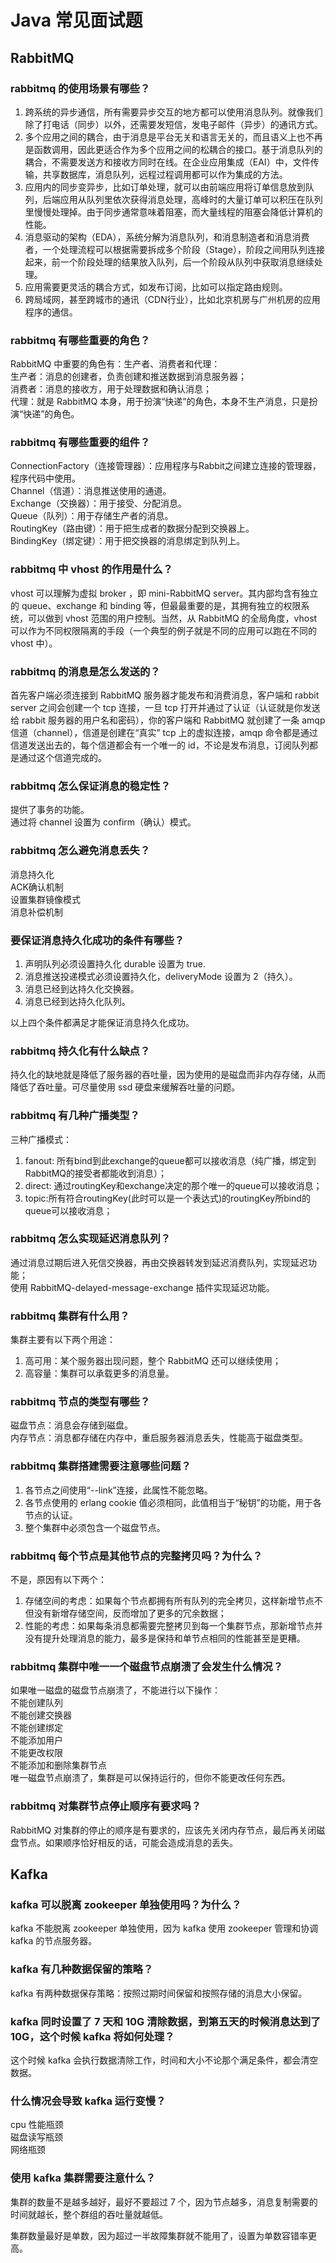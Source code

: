 # Java 常见面试题

## RabbitMQ

### rabbitmq 的使用场景有哪些？

1. 跨系统的异步通信，所有需要异步交互的地方都可以使用消息队列。就像我们除了打电话（同步）以外，还需要发短信，发电子邮件（异步）的通讯方式。
2. 多个应用之间的耦合，由于消息是平台无关和语言无关的，而且语义上也不再是函数调用，因此更适合作为多个应用之间的松耦合的接口。基于消息队列的耦合，不需要发送方和接收方同时在线。在企业应用集成（EAI）中，文件传输，共享数据库，消息队列，远程过程调用都可以作为集成的方法。
3. 应用内的同步变异步，比如订单处理，就可以由前端应用将订单信息放到队列，后端应用从队列里依次获得消息处理，高峰时的大量订单可以积压在队列里慢慢处理掉。由于同步通常意味着阻塞，而大量线程的阻塞会降低计算机的性能。
4. 消息驱动的架构（EDA），系统分解为消息队列，和消息制造者和消息消费者，一个处理流程可以根据需要拆成多个阶段（Stage），阶段之间用队列连接起来，前一个阶段处理的结果放入队列，后一个阶段从队列中获取消息继续处理。
5. 应用需要更灵活的耦合方式，如发布订阅，比如可以指定路由规则。
6. 跨局域网，甚至跨城市的通讯（CDN行业），比如北京机房与广州机房的应用程序的通信。

### rabbitmq 有哪些重要的角色？

RabbitMQ 中重要的角色有：生产者、消费者和代理：  
生产者：消息的创建者，负责创建和推送数据到消息服务器；  
消费者：消息的接收方，用于处理数据和确认消息；  
代理：就是 RabbitMQ 本身，用于扮演“快递”的角色，本身不生产消息，只是扮演“快递”的角色。

### rabbitmq 有哪些重要的组件？

ConnectionFactory（连接管理器）：应用程序与Rabbit之间建立连接的管理器，程序代码中使用。  
Channel（信道）：消息推送使用的通道。  
Exchange（交换器）：用于接受、分配消息。  
Queue（队列）：用于存储生产者的消息。  
RoutingKey（路由键）：用于把生成者的数据分配到交换器上。  
BindingKey（绑定键）：用于把交换器的消息绑定到队列上。

### rabbitmq 中 vhost 的作用是什么？

vhost 可以理解为虚拟 broker ，即 mini-RabbitMQ  server。其内部均含有独立的 queue、exchange 和 binding 等，但最最重要的是，其拥有独立的权限系统，可以做到 vhost 范围的用户控制。当然，从 RabbitMQ 的全局角度，vhost 可以作为不同权限隔离的手段（一个典型的例子就是不同的应用可以跑在不同的 vhost 中）。 

### rabbitmq 的消息是怎么发送的？

首先客户端必须连接到 RabbitMQ 服务器才能发布和消费消息，客户端和 rabbit server 之间会创建一个 tcp 连接，一旦 tcp 打开并通过了认证（认证就是你发送给 rabbit 服务器的用户名和密码），你的客户端和 RabbitMQ 就创建了一条 amqp 信道（channel），信道是创建在“真实” tcp 上的虚拟连接，amqp 命令都是通过信道发送出去的，每个信道都会有一个唯一的 id，不论是发布消息，订阅队列都是通过这个信道完成的。

### rabbitmq 怎么保证消息的稳定性？

提供了事务的功能。  
通过将 channel 设置为 confirm（确认）模式。

### rabbitmq 怎么避免消息丢失？

消息持久化  
ACK确认机制  
设置集群镜像模式  
消息补偿机制  

### 要保证消息持久化成功的条件有哪些？

1. 声明队列必须设置持久化 durable 设置为 true.  
2. 消息推送投递模式必须设置持久化，deliveryMode 设置为 2（持久）。  
3. 消息已经到达持久化交换器。  
4. 消息已经到达持久化队列。

以上四个条件都满足才能保证消息持久化成功。

### rabbitmq 持久化有什么缺点？

持久化的缺地就是降低了服务器的吞吐量，因为使用的是磁盘而非内存存储，从而降低了吞吐量。可尽量使用 ssd 硬盘来缓解吞吐量的问题。

### rabbitmq 有几种广播类型？

三种广播模式：  
1. fanout: 所有bind到此exchange的queue都可以接收消息（纯广播，绑定到RabbitMQ的接受者都能收到消息）；  
2. direct: 通过routingKey和exchange决定的那个唯一的queue可以接收消息；  
3. topic:所有符合routingKey(此时可以是一个表达式)的routingKey所bind的queue可以接收消息；

### rabbitmq 怎么实现延迟消息队列？

通过消息过期后进入死信交换器，再由交换器转发到延迟消费队列，实现延迟功能；  
使用 RabbitMQ-delayed-message-exchange 插件实现延迟功能。

### rabbitmq 集群有什么用？

集群主要有以下两个用途：  
1. 高可用：某个服务器出现问题，整个 RabbitMQ 还可以继续使用；  
2. 高容量：集群可以承载更多的消息量。  

### rabbitmq 节点的类型有哪些？

磁盘节点：消息会存储到磁盘。  
内存节点：消息都存储在内存中，重启服务器消息丢失，性能高于磁盘类型。  

### rabbitmq 集群搭建需要注意哪些问题？

1. 各节点之间使用“--link”连接，此属性不能忽略。  
2. 各节点使用的 erlang cookie 值必须相同，此值相当于“秘钥”的功能，用于各节点的认证。  
3. 整个集群中必须包含一个磁盘节点。

### rabbitmq 每个节点是其他节点的完整拷贝吗？为什么？

不是，原因有以下两个：  
1. 存储空间的考虑：如果每个节点都拥有所有队列的完全拷贝，这样新增节点不但没有新增存储空间，反而增加了更多的冗余数据；  
2. 性能的考虑：如果每条消息都需要完整拷贝到每一个集群节点，那新增节点并没有提升处理消息的能力，最多是保持和单节点相同的性能甚至是更糟。  

### rabbitmq 集群中唯一一个磁盘节点崩溃了会发生什么情况？

如果唯一磁盘的磁盘节点崩溃了，不能进行以下操作：  
不能创建队列  
不能创建交换器  
不能创建绑定  
不能添加用户  
不能更改权限  
不能添加和删除集群节点  
唯一磁盘节点崩溃了，集群是可以保持运行的，但你不能更改任何东西。  

### rabbitmq 对集群节点停止顺序有要求吗？

RabbitMQ 对集群的停止的顺序是有要求的，应该先关闭内存节点，最后再关闭磁盘节点。如果顺序恰好相反的话，可能会造成消息的丢失。

## Kafka

### kafka 可以脱离 zookeeper 单独使用吗？为什么？

kafka 不能脱离 zookeeper 单独使用，因为 kafka 使用 zookeeper 管理和协调 kafka 的节点服务器。

### kafka 有几种数据保留的策略？

kafka 有两种数据保存策略：按照过期时间保留和按照存储的消息大小保留。

### kafka 同时设置了 7 天和 10G 清除数据，到第五天的时候消息达到了 10G，这个时候 kafka 将如何处理？

这个时候 kafka 会执行数据清除工作，时间和大小不论那个满足条件，都会清空数据。

### 什么情况会导致 kafka 运行变慢？

cpu 性能瓶颈  
磁盘读写瓶颈  
网络瓶颈  

### 使用 kafka 集群需要注意什么？

集群的数量不是越多越好，最好不要超过 7 个，因为节点越多，消息复制需要的时间就越长，整个群组的吞吐量就越低。

集群数量最好是单数，因为超过一半故障集群就不能用了，设置为单数容错率更高。
